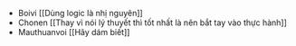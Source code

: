 - Boivi [[Dùng logic là nhị nguyên]]
- Chonen [[Thay vì nói lý thuyết thì tốt nhất là nên bắt tay vào thực hành]]
- Mauthuanvoi [[Hãy dám biết]]